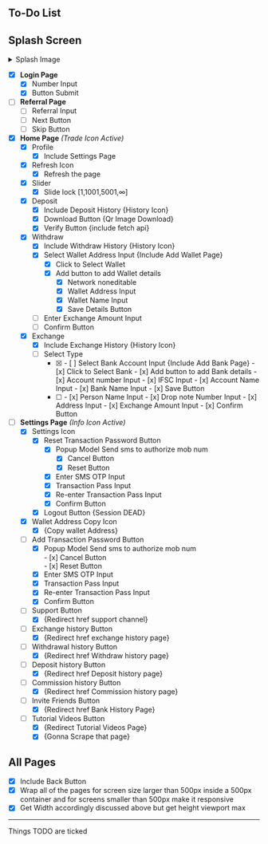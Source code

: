 ## To-Do List

## Splash Screen
<details>
  <summary>Splash Image</summary>
  <img src="https://github.com/abhishekcodecrafter/USDTNEW/blob/main/Refrence-Images/Screenshot%202024-05-01%20153937.png" alt="Splash Image" width="300" height="200">
</details>


- [x] **Login Page**  
    - [x] Number Input  
    - [x] Button Submit

- [ ] **Referral Page**  
    - [ ] Referral Input  
    - [ ] Next Button  
    - [ ] Skip Button

- [x] **Home Page** *(Trade Icon Active)*  
    - [x] Profile  
        - [x] Include Settings Page  
    - [x] Refresh Icon  
        - [x] Refresh the page  
    - [x] Slider  
        - [x] Slide lock [1,1001,5001,∞]  
    - [x] Deposit  
        - [x] Include Deposit History {History Icon}  
        - [x] Download Button {Qr Image Download}  
        - [x] Verify Button {include fetch api}  
    - [x] Withdraw  
        - [x] Include Withdraw History {History Icon}  
        - [x] Select Wallet Address Input {Include Add Wallet Page}  
            - [x] Click to Select Wallet  
            - [x] Add button to add Wallet details  
                - [x] Network noneditable  
                - [x] Wallet Address Input  
                - [x] Wallet Name Input  
                - [x] Save Details Button  
        - [ ] Enter Exchange Amount Input  
        - [ ] Confirm Button  
    - [x] Exchange  
        - [x] Include Exchange History {History Icon}  
        - [ ] Select Type  
            - [x] <Bank>  
                - [ ] Select Bank Account Input {Include Add Bank Page}  
                    - [x] Click to Select Bank  
                    - [x] Add button to add Bank details  
                        - [x] Account number Input  
                        - [x] IFSC Input  
                        - [x] Account Name Input  
                        - [x] Bank Name Input  
                        - [x] Save Button  
            - [ ] <Cash>  
                - [x] Person Name Input  
                - [x] Drop note Number Input  
                - [x] Address Input  
                - [x] Exchange Amount Input  
                - [x] Confirm Button

- [ ] **Settings Page** *(Info Icon Active)*  
    - [x] Settings Icon  
        - [x] Reset Transaction Password Button  
            - [x] Popup Model Send sms to authorize mob num  
                - [x] Cancel Button  
                - [x] Reset Button  
            - [x] Enter SMS OTP Input  
            - [x] Transaction Pass Input  
            - [x] Re-enter Transaction Pass Input  
            - [x] Confirm Button  
        - [x] Logout Button {Session DEAD}  
    - [x] Wallet Address Copy Icon  
        - [x] {Copy wallet Address}  
    - [ ] Add Transaction Password Button  
        - [x] Popup Model Send sms to authorize mob num  
                - [x] Cancel Button  
                - [x] Reset Button  
        - [x] Enter SMS OTP Input  
        - [x] Transaction Pass Input  
        - [x] Re-enter Transaction Pass Input  
        - [x] Confirm Button  
    - [ ] Support Button  
        - [x] {Redirect href support channel}  
    - [ ] Exchange history Button  
        - [x] {Redirect href exchange history page}  
    - [ ] Withdrawal history Button  
        - [x] {Redirect href Withdraw history page}  
    - [ ] Deposit history Button  
        - [x] {Redirect href Deposit history page}  
    - [ ] Commission history Button  
        - [x] {Redirect href Commission history page}  
    - [ ] Invite Friends Button  
        - [x] {Redirect href Bank History Page}  
    - [ ] Tutorial Videos Button  
        - [x] {Redirect Tutorial Videos Page}  
        - [x] {Gonna Scrape that page}

## All Pages  
- [x] Include Back Button  
- [x] Wrap all of the pages for screen size larger than 500px inside a 500px container and for screens smaller than 500px make it responsive  
- [x] Get Width accordingly discussed above but get height viewport max  

---

Things TODO are ticked  
